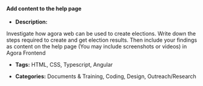 #### Add content to the help page


- **Description:**

Investigate how agora web can be used to create elections. Write down the steps required to create and get election results. Then include your findings as content on the help page (You may include screenshots or videos) in Agora Frontend

- **Tags:** HTML, CSS, Typescript, Angular

- **Categories:** Documents & Training, Coding, Design, Outreach/Research